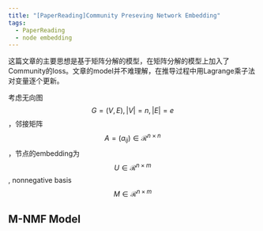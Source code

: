 ```yaml
---
title: "[PaperReading]Community Preseving Network Embedding"
tags: 
  - PaperReading
  - node embedding
---
```

 
<script type="text/javascript" async
  src="https://cdnjs.cloudflare.com/ajax/libs/mathjax/2.7.1/MathJax.js?config=TeX-AMS-MML_HTMLorMML">
</script>
 
 这篇文章的主要思想是基于矩阵分解的模型，在矩阵分解的模型上加入了Community的loss。文章的model并不难理解，在推导过程中用Lagrange乘子法对变量逐个更新。

考虑无向图$$G=(V, E), |V|=n, |E|=e$$，邻接矩阵$$A=(a_{ij})\in\mathcal{R}^{n\times n}$$，节点的embedding为$$U\in\mathcal{R}^{n\times m}$$, nonnegative basis $$M\in\mathcal{R}^{n\times m}$$

 ## M-NMF Model


